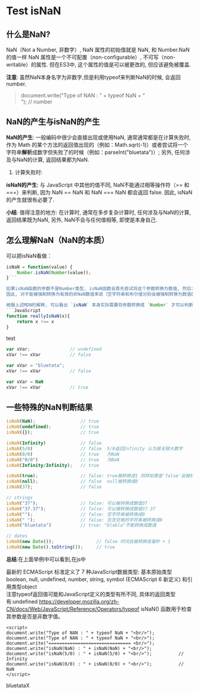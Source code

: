 
Test isNaN
==========
什么是NaN?
---------
NaN（Not a Number, 非数字）, NaN 属性的初始值就是 NaN, 和 Number.NaN 的值一样 NaN 属性是一个不可配置（non-configurable）, 不可写（non-writable）的属性. 但在ES3中, 这个属性的值是可以被更改的, 但应该避免被覆盖.<br/>

**注意**: 虽然NaN本身名字为非数字,但是利用typeof来判断NaN的时候, 会返回number.

>document.write("Type of NAN : " + typeof NaN + "<br/>");    // number


NaN的产生与isNaN的产生
--------------------
**NaN的产生**: 一般编码中很少会直接出现或使用NaN, 通常通常都是在计算失败时, 作为 Math 的某个方法的返回值出现的（例如：Math.sqrt(-1)）或者尝试将一个字符串**解析**成数字但失败了的时候（例如：parseInt("bluetata")）; 另外, 任何涉及与NaN的计算, 返回结果都为NaN.

1. 计算失败时:

**isNaN的产生**: 与 JavaScript 中其他的值不同, NaN不能通过相等操作符（== 和 ===）来判断, 因为 NaN == NaN 和 NaN === NaN 都会返回 false. 因此, isNaN 的产生就很有必要了.

**小结**: 值得注意的地方: 在计算时, 通常在多步复杂计算时, 任何涉及与NaN的计算, 返回结果既为NaN, 另外, NaN不会与任何值相等, 即使是本身自己.

怎么理解NaN（NaN的本质）
--------------------
可以把isNaN看做：

```JavaScript
isNaN = function(value) {
    Number.isNaN(Number(value));
}```

如果isNaN函数的参数不是Number类型, isNaN函数会首先尝试将这个参数转换为数值, 然后才会对转换后的结果是否是NaN进行判断.
因此, 对于能被强制转换为有效的非NaN数值来说（空字符串和布尔值分别会被强制转换为数值0和1）, 返回false值也许会让人感觉莫名其妙. 比如说, 空字符串就明显"不是数值（not a number）". 这种怪异行为起源于："不是数值（not a number）"在基于IEEE-754数值的浮点计算体制中代表了一种特定的含义. isNaN函数其实等同于回答了这样一个问题：被测试的值在被强制转换成数值时会不会返回IEEE-754​中所谓的"不是数值（not a number）".

根据上述MDN的解释, 可以看出 `isNaN` 本身实际需要将参数转换成 `Number` 才可以判断其值是否为 NaN, 本身并没有能力判断一个值是否为 `NaN` ,所以可以利用 **NaN 本身不等于自身** 这一特性(因为本身NaN不能通过===来判断相等)来判断其变量`x`是否为`NaN`
```JavaScript
function reallyIsNaN(x){
    return x !== x
}
```
test
```JavaScript
var xVar;               // undefined
xVar !== xVar           // false

var xVar = "bluetata";
xVar !== xVar           // false

var xVar = NaN
xVar !== xVar           // true
```

一些特殊的NaN判断结果
-------------------
```JavaScript
isNaN(NaN);                 // true
isNaN(undefined);           // true
isNaN({});                  // true

isNaN(Infinity)             // false
isNaN(5/0)                  // false  5/0返回Infinity 认为是无限大数字
isNaN(0/0)                  // true   为NaN
isNaN("0/0")                // true   为NaN
isNaN(Infinity/Infinity);   // true

isNaN(true);                // false: true被转换成1 同样如果是'false'会被转换成0
isNaN(null);                // false  null被转换成0
isNaN(37);                  // false

// strings
isNaN("37");                // false: 可以被转换成数值37
isNaN("37.37");             // false: 可以被转换成数值37.37
isNaN("");                  // false: 空字符串被转换成0
isNaN(" ");                 // false: 包含空格的字符串被转换成0
isNaN("bluetata")           // true: "blabla"不能转换成数值

// dates
isNaN(new Date());                // false 时间会被转换成毫秒 + 1
isNaN(new Date().toString());     // true
```

**总结**:在上面举例中可以看到,在js中




最新的 ECMAScript 标准定义了 7 种JavaScript数据类型: 基本原始类型 boolean, null, undefined, number, string, symbol (ECMAScript 6 新定义) 和引用类型object
<br/>
注意typeof返回值可能和JavaScript定义的类型有所不同, 具体的返回类型有:undefined
https://developer.mozilla.org/zh-CN/docs/Web/JavaScript/Reference/Operators/typeof
isNaN() 函数用于检查其参数是否是非数字值。
</p>

    <script>
    document.write("Type of NAN : " + typeof NaN + "<br/>");
    document.write("Type of NAN : " + typeof NaN + "<br/>");
    document.write("=============================== <br/>");
    document.write("isNaN(NaN) : " + isNaN(NaN) + "<br/>");
    document.write("isNaN(5/0) : " + isNaN(5/0) + "<br/>");          // Infinity
    document.write("isNaN(0/0) : " + isNaN(0/0) + "<br/>");          // NaN
    </script>


bluetataX
